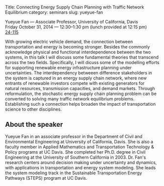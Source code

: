 Title: Connecting Energy Supply Chain Planning with Traffic Network Equilibrium
category: seminars
slug: yueyue-fan

Yueyue Fan — Associate Professor, University of California, Davis<br/>
Friday October 31, 2014 — 12:30–1:30 pm (lunch provided at 12:15 pm)<br/>
[24-115](http://whereis.mit.edu/?go=24-115)

With growing electric vehicle demand, the connection between transportation and energy is becoming stronger. Besides the commonly acknowledge physical and functional interdependence between the two systems, in this talk I will discuss some fundamental theories that transcend across the two fields. Specifically, I will dicuss some of the modelling efforts for supporting renewable energy infrastructure planning under uncertainties. The interdependency betweeen difference stakeholders in the system is captured in an energy supply chain network, where new entrants of renewable investors compete with existing generators for natural resources, transmission capacities, and demand markets. Through reformulation, the stochastic energy supply chain planning problem can be converted to solving many traffic network equilibrium problems. Establishing such a connection helps broaden the impact of transportation science to other disciplines.

## About the speaker
Yueyue Fan in an associate professor in the Department of Civil and Environmental Engineering at University of California, Davis. She is also a faculty member in Applied Mathematics and Transportation Technology & Policy programs at UC Davis. She completed her Ph.D. degree in Civil Engineering at the University of Southern California in 2003. Dr. Fan's research centers around decision making under uncertainty and dynamics, with applications in transportation and energy system modeling. She leads the system modeling track in the Sustainable Transportation Energy Pathways (STEPS) program at UC Davis.
